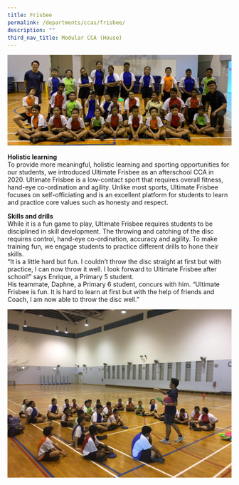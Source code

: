 ```yaml
---
title: Frisbee
permalink: /departments/ccas/frisbee/
description: ""
third_nav_title: Modular CCA (House)
---
```


<img src="/images/Ultimate-Frsibee-1.jpg">
<p><strong>Holistic learning<br /></strong>To provide more meaningful, holistic learning and sporting opportunities for our students, we introduced Ultimate Frisbee as an afterschool CCA in 2020. Ultimate Frisbee is a low-contact sport that requires overall fitness, hand-eye co-ordination and agility. Unlike most sports, Ultimate Frisbee focuses on self-officiating and is an excellent platform for students to learn and practice core values such as honesty and respect.</p>
<p><strong>Skills and drills<br /></strong>While it is a fun game to play, Ultimate Frisbee requires students to be disciplined in skill development. The throwing and catching of the disc requires control, hand-eye co-ordination, accuracy and agility. To make training fun, we engage students to practice different drills to hone their skills.<br />&ldquo;It is a little hard but fun. I couldn&rsquo;t throw the disc straight at first but with practice, I can now throw it well. I look forward to Ultimate Frisbee after school!&rdquo; says Enrique, a Primary 5 student.<br />His teammate, Daphne, a Primary 6 student, concurs with him. &ldquo;Ultimate Frisbee is fun. It is hard to learn at first but with the help of friends and Coach, I am now able to throw the disc well.&rdquo;</p>
<img src="/images/Ultimate-Frisbee-2-1024x768.jpg">
